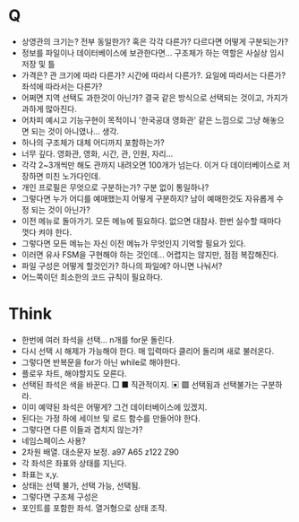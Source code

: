 # Q
- 상영관의 크기는? 전부 동일한가? 혹은 각각 다른가? 다르다면 어떻게 구분되는가?
- 정보를 파일이나 데이터베이스에 보관한다면... 구조체가 하는 역할은 사실상 임시저장 및 틀
- 가격은? 관 크기에 따라 다른가? 시간에 따라서 다른가?. 요일에 따라서는 다른가? 좌석에 따라서는 다른가?
- 어쩌면 지역 선택도 과한것이 아닌가? 결국 같은 방식으로 선택되는 것이고, 가지가 과하게 많아진다.
- 어차피 예시고 기능구현이 목적이니 '한국공대 영화관' 같은 느낌으로 그냥 해놓으면 되는 것이 아니였나... 생각.
- 하나의 구조체가 대체 어디까지 포함하는가?
- 너무 깊다. 영화관, 영화, 시간, 관, 인원, 자리...
- 각각 2~3개씩만 해도 관까지 내려오면 100개가 넘는다. 이거 다 데이터베이스로 저장하면 미친 노가다인데.
- 개인 프로필은 무엇으로 구분하는가? 구분 없이 통일하나?
- 그렇다면 누가 어디를 예매했는지 어떻게 구분하지? 남이 예매한것도 자유롭게 수정 되는 것이 아닌가?
- 이전 메뉴로 돌아가기. 모든 메뉴에 필요하다. 없으면 대참사. 한번 실수할 때마다 껏다 켜야 한다.
- 그렇다면 모든 메뉴는 자신 이전 메뉴가 무엇인지 기억할 필요가 있다.
- 이러면 유사 FSM을 구현해야 하는 것인데... 어렵지는 않지만, 점점 복잡해진다. 
- 파일 구성은 어떻게 할것인가? 하나의 파일에? 아니면 나눠서?
- 어느쪽이던 최소한의 코드 규칙이 필요하다.

# Think
- 한번에 여러 좌석을 선택... n개를 for문 돌린다.
- 다시 선택 시 해제가 가능해야 한다. 매 입력마다 클리어 돌리며 새로 불러온다.
- 그렇다면 반복문을 for가 아닌 while로 해야한다.
- 플로우 차트, 해야할지도 모른다.
- 선택된 좌석은 색을 바꾼다. □ ■ 직관적이지. ▣ ▩ 선택됨과 선택불가는 구분하라.
- 이미 예약된 좌석은 어떻게? 그건 데이터베이스에 있겠지.
- 된다는 가정 하에 세이브 및 로드 함수를 만들어야 한다.
- 그렇다면 다른 이들과 겹치지 않는가?
- 네임스페이스 사용?
- 2차원 배열. 대소문자 보정. a97 A65 z122 Z90
- 각 좌석은 좌표와 상태를 지닌다.
- 좌표는 x,y.
- 상태는 선택 불가, 선택 가능, 선택됨.
- 그렇다면 구조체 구성은
- 포인트를 포함한 좌석. 열거형으로 상태 조작.